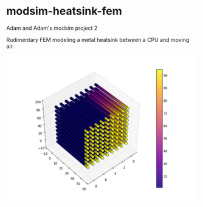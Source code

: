 # modsim-heatsink-fem

Adam and Adam's modsim project 2

Rudimentary FEM modeling a metal heatsink between a CPU and moving air.

![feaOutput](modsimFEABlock.png)
